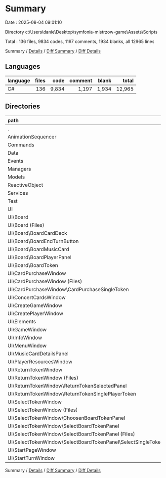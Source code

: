 # Summary

Date : 2025-08-04 09:01:10

Directory c:\\Users\\danie\\Desktop\\symfonia-mistrzow-game\\Assets\\Scripts

Total : 136 files,  9834 codes, 1197 comments, 1934 blanks, all 12965 lines

Summary / [Details](details.md) / [Diff Summary](diff.md) / [Diff Details](diff-details.md)

## Languages
| language | files | code | comment | blank | total |
| :--- | ---: | ---: | ---: | ---: | ---: |
| C# | 136 | 9,834 | 1,197 | 1,934 | 12,965 |

## Directories
| path | files | code | comment | blank | total |
| :--- | ---: | ---: | ---: | ---: | ---: |
| . | 136 | 9,834 | 1,197 | 1,934 | 12,965 |
| AnimationSequencer | 2 | 84 | 0 | 10 | 94 |
| Commands | 9 | 1,651 | 684 | 363 | 2,698 |
| Data | 9 | 275 | 9 | 42 | 326 |
| Events | 4 | 700 | 284 | 137 | 1,121 |
| Managers | 1 | 92 | 1 | 18 | 111 |
| Models | 12 | 1,457 | 29 | 287 | 1,773 |
| ReactiveObject | 3 | 175 | 41 | 29 | 245 |
| Services | 6 | 491 | 10 | 110 | 611 |
| Test | 1 | 12 | 31 | 1 | 44 |
| UI | 89 | 4,897 | 108 | 937 | 5,942 |
| UI\\Board | 23 | 1,089 | 24 | 220 | 1,333 |
| UI\\Board (Files) | 3 | 167 | 1 | 31 | 199 |
| UI\\Board\\BoardCardDeck | 4 | 120 | 0 | 21 | 141 |
| UI\\Board\\BoardEndTurnButton | 3 | 108 | 0 | 25 | 133 |
| UI\\Board\\BoardMusicCard | 6 | 280 | 11 | 52 | 343 |
| UI\\Board\\BoardPlayerPanel | 3 | 198 | 0 | 38 | 236 |
| UI\\Board\\BoardToken | 4 | 216 | 12 | 53 | 281 |
| UI\\CardPurchaseWindow | 7 | 400 | 0 | 65 | 465 |
| UI\\CardPurchaseWindow (Files) | 3 | 191 | 0 | 32 | 223 |
| UI\\CardPurchaseWindow\\CardPurchaseSingleToken | 4 | 209 | 0 | 33 | 242 |
| UI\\ConcertCardsWindow | 2 | 110 | 0 | 24 | 134 |
| UI\\CreateGameWindow | 3 | 166 | 0 | 34 | 200 |
| UI\\CreatePlayerWindow | 3 | 135 | 0 | 33 | 168 |
| UI\\Elements | 6 | 254 | 7 | 55 | 316 |
| UI\\GameWindow | 3 | 107 | 0 | 12 | 119 |
| UI\\InfoWindow | 2 | 94 | 0 | 21 | 115 |
| UI\\MenuWindow | 2 | 60 | 0 | 11 | 71 |
| UI\\MusicCardDetailsPanel | 8 | 570 | 69 | 129 | 768 |
| UI\\PlayerResourcesWindow | 3 | 138 | 0 | 29 | 167 |
| UI\\ReturnTokenWindow | 10 | 686 | 0 | 107 | 793 |
| UI\\ReturnTokenWindow (Files) | 4 | 227 | 0 | 30 | 257 |
| UI\\ReturnTokenWindow\\ReturnTokenSelectedPanel | 3 | 281 | 0 | 46 | 327 |
| UI\\ReturnTokenWindow\\ReturnTokenSinglePlayerToken | 3 | 178 | 0 | 31 | 209 |
| UI\\SelectTokenWindow | 13 | 873 | 8 | 153 | 1,034 |
| UI\\SelectTokenWindow (Files) | 3 | 209 | 1 | 38 | 248 |
| UI\\SelectTokenWindow\\ChoosenBoardTokenPanel | 4 | 304 | 0 | 51 | 355 |
| UI\\SelectTokenWindow\\SelectBoardTokenPanel | 6 | 360 | 7 | 64 | 431 |
| UI\\SelectTokenWindow\\SelectBoardTokenPanel (Files) | 3 | 117 | 0 | 24 | 141 |
| UI\\SelectTokenWindow\\SelectBoardTokenPanel\\SelectSingleToken | 3 | 243 | 7 | 40 | 290 |
| UI\\StartPageWindow | 2 | 119 | 0 | 27 | 146 |
| UI\\StartTurnWindow | 2 | 96 | 0 | 17 | 113 |

Summary / [Details](details.md) / [Diff Summary](diff.md) / [Diff Details](diff-details.md)